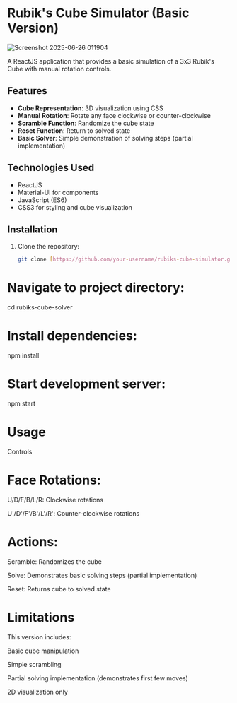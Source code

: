 # Rubik's Cube Simulator (Basic Version)

![Screenshot 2025-06-26 011904](https://github.com/user-attachments/assets/0388f759-416e-436f-8600-8d4ce786b973)

A ReactJS application that provides a basic simulation of a 3x3 Rubik's Cube with manual rotation controls.

## Features

- **Cube Representation**: 3D visualization using CSS
- **Manual Rotation**: Rotate any face clockwise or counter-clockwise
- **Scramble Function**: Randomize the cube state
- **Reset Function**: Return to solved state
- **Basic Solver**: Simple demonstration of solving steps (partial implementation)

## Technologies Used

- ReactJS
- Material-UI for components
- JavaScript (ES6)
- CSS3 for styling and cube visualization

## Installation

1. Clone the repository:
   ```bash
   git clone [https://github.com/your-username/rubiks-cube-simulator.git](https://github.com/Priyanshut972/rubiks-cube-solver.git)

# Navigate to project directory:

cd rubiks-cube-solver

# Install dependencies:

npm install

# Start development server:

npm start

# Usage

Controls

# Face Rotations:

U/D/F/B/L/R: Clockwise rotations

U'/D'/F'/B'/L'/R': Counter-clockwise rotations

# Actions:

Scramble: Randomizes the cube

Solve: Demonstrates basic solving steps (partial implementation)

Reset: Returns cube to solved state

# Limitations

This version includes:

Basic cube manipulation

Simple scrambling

Partial solving implementation (demonstrates first few moves)

2D visualization only

